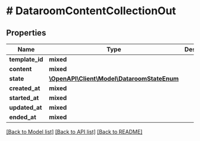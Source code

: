 # # DataroomContentCollectionOut

## Properties

Name | Type | Description | Notes
------------ | ------------- | ------------- | -------------
**template_id** | **mixed** |  | [optional]
**content** | **mixed** |  |
**state** | [**\OpenAPI\Client\Model\DataroomStateEnum**](DataroomStateEnum.md) |  |
**created_at** | **mixed** |  | [optional]
**started_at** | **mixed** |  | [optional]
**updated_at** | **mixed** |  | [optional]
**ended_at** | **mixed** |  | [optional]

[[Back to Model list]](../../README.md#models) [[Back to API list]](../../README.md#endpoints) [[Back to README]](../../README.md)
